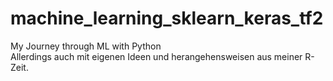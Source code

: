 # machine_learning_sklearn_keras_tf2
My Journey through ML with Python <br>
Allerdings auch mit eigenen Ideen und herangehensweisen aus meiner R-Zeit.
